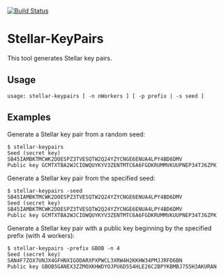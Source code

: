 [![Build Status](https://github.com/0intro/stellar-keypairs/workflows/Go/badge.svg)](https://github.com/0intro/stellar-keypairs/actions/workflows/go.yml)

Stellar-KeyPairs
================

This tool generates Stellar key pairs.

Usage
-----

```
usage: stellar-keypairs [ -n nWorkers ] [ -p prefix | -s seed ]
```

Examples
--------

Generate a Stellar key pair from a random seed:

```
$ stellar-keypairs
Seed (secret key) SB45IAMBKTMCWK2DOESPZ3TVESQTW2Q24YZYCNGE6ENUA4LPY4BD6DMV
Public key GCMTXTBA2WJCIOWQUYKYV3ZENTMTC6A6FGDKRUMMVKUUPNEP34TJ6ZPK
```

Generate a Stellar key pair from the specified seed:

```
$ stellar-keypairs -seed SB45IAMBKTMCWK2DOESPZ3TVESQTW2Q24YZYCNGE6ENUA4LPY4BD6DMV
Seed (secret key) SB45IAMBKTMCWK2DOESPZ3TVESQTW2Q24YZYCNGE6ENUA4LPY4BD6DMV
Public key GCMTXTBA2WJCIOWQUYKYV3ZENTMTC6A6FGDKRUMMVKUUPNEP34TJ6ZPK
```

Generate a Stellar key pair with a public key beginning by the specified prefix (with 4 workers):

```
$ stellar-keypairs -prefix GBOB -n 4
Seed (secret key) SAN4F7ZOX7UNJX4GFHNXIGODARXPXPWCL3XRW4H2KKHW34PMJJRFD6BN
Public key GBOB5GANEX3ZZMOXKHWDYOJPU6D5S4HLE26C2BPYKBMBJ755H3AKURAN
```
